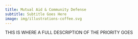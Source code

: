 ```yaml
---
title: Mutual Aid & Community Defense
subtitle: Subtitle Goes Here
image: img/illustrations-coffee.svg
---
```


THIS IS WHERE A FULL DESCRIPTION OF THE PRIORITY GOES